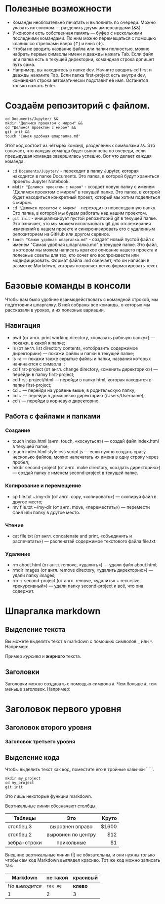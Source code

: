 # Полезные возможности

- Команды необязательно печатать и выполнять по очереди. Можно указать их списком — разделить двумя амперсандами (&&).
- У консоли есть собственная память — буфер с несколькими последними командами. По ним можно перемещаться с помощью клавиш со стрелками вверх (↑) и вниз (↓).
- Чтобы не вводить название файла или папки полностью, можно набрать первые символы имени и дважды нажать Tab. Если файл или папка есть в текущей директории, командная строка допишет путь сама.
- Например, вы находитесь в папке dev. Начните вводить cd first и дважды нажмите Tab. Если папка first-project есть внутри dev, командная строка автоматически подставит её имя. Останется только нажать Enter.

# Создаём репозиторий с файлом.
```
cd Documents/Jupyter/ &&
mkdir "Делимся проектом с миром" &&
cd "Делимся проектом с миром" &&
git init &&
touch "Самая удобная шпаргалка.md" 
```

Этот код состоит из четырех команд, разделенных символами `&&`. Это означает, что каждая команда будет выполнена по очереди, если предыдущая команда завершилась успешно. Вот что делает каждая команда:

- `cd Documents/Jupyter/` - переходит в папку Jupyter, которая находится в папке Documents. Это папка, в которой будут храниться проекты Jupyter Notebook.
- `mkdir "Делимся проектом с миром"` - создает новую папку с именем "Делимся проектом с миром" в текущей папке. Это папка, в которой будет находиться конкретный проект, который мы хотим поделиться с миром.
- `cd "Делимся проектом с миром"` - переходит в новосозданную папку. Это папка, в которой мы будем работать над нашим проектом.
- `git init` - инициализирует пустой репозиторий git в текущей папке. Это означает, что мы можем использовать git для отслеживания изменений в нашем проекте и синхронизировать его с удаленным репозиторием на GitHub или другом сервисе.
- `touch "Самая удобная шпаргалка.md"` - создает новый пустой файл с именем "Самая удобная шпаргалка.md" в текущей папке. Это файл, в котором мы можем написать краткое описание нашего проекта и полезные советы для тех, кто хочет его воспроизвести или модифицировать. Формат файла .md означает, что он написан в разметке Markdown, которая позволяет легко форматировать текст.

# Базовые команды в консоли

Чтобы вам было удобнее взаимодействовать с командной строкой, мы подготовили шпаргалку. В ней собраны все команды, о которых мы рассказали в уроках, и их полезные вариации. 

## Навигация

- pwd (от англ. print working directory, «показать рабочую папку») — покажи, в какой я папке;
- ls (от англ. list directory contents, «отобразить содержимое директории») — покажи файлы и папки в текущей папке;
- ls -a — покажи также скрытые файлы и папки, названия которых начинаются с символа .;
- cd first-project (от англ. change directory, «сменить директорию») — перейди в папку first-project;
- cd first-project/html — перейди в папку html, которая находится в папке first-project;
- cd .. — перейди на уровень выше, в родительскую папку;
- cd ~ — перейди в домашнюю директорию (/Users/Username);
- cd / — перейди в корневую директорию.

## Работа с файлами и папками

### Создание

- touch index.html (англ. touch, «коснуться») — создай файл index.html в текущей папке;
- touch index.html style.css script.js — если нужно создать сразу несколько файлов, можно напечатать их имена в одну строку через пробел;
- mkdir second-project (от англ. make directory, «создать директорию») — создай папку с именем second-project в текущей папке.

### Копирование и перемещение

- cp file.txt ~/my-dir (от англ. copy, «копировать») — скопируй файл в другое место;
- mv file.txt ~/my-dir (от англ. move, «переместить») — перемести файл или папку в другое место.

### Чтение

- cat file.txt (от англ. concatenate and print, «объединить и распечатать») — распечатай содержимое текстового файла file.txt.

### Удаление

- rm about.html (от англ. remove, «удалить») — удали файл about.html;
- rmdir images (от англ. remove directory, «удалить директорию») — удали папку images;
- rm -r second-project (от англ. remove, «удалить» + recursive, «рекурсивный») — удали папку second-project и всё, что она содержит.

# Шпаргалка markdown

## Выделение текста

Вы можете выделять текст в markdown с помощью символов `_` или `*`. Например:

Пример _курсива_ и **жирного** текста.

## Заголовки

Заголовки можно создавать с помощью символа `#`. Чем больше `#`, тем меньше заголовок. Например:

# Заголовок первого уровня
## Заголовок второго уровня
### Заголовок третьего уровня

## Выделение кода

Чтобы выделить текст как код, поместите его в тройные кавычки `````. 

```
mkdir my_project
cd my_project
git init
```
Это лишь некоторые функции markdown.

Вертикальные линии обозначают столбцы.

| Таблицы       | Это                | Круто |
| ------------- |:------------------:| -----:|
| столбец 3     | выровнен вправо    | $1600 |
| столбец 2     | выровнен по центру |   $12 |
| зебра-строки  | прикольные         |    $1 |

Внешние вертикальные линии (|) не обязательны, и они нужны только чтобы сам код Markdown выглядел красиво. Тот же код можно записать так:

Markdown | не такой | красивый
--- | --- | ---
*Но выводится* | `так же` | **клево**
1 | 2 | 3

